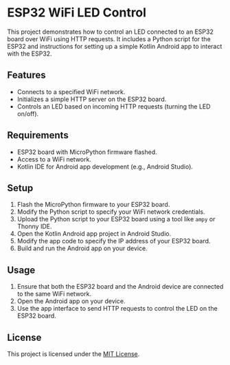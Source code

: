 # ESP32 WiFi LED Control

This project demonstrates how to control an LED connected to an ESP32 board over WiFi using HTTP requests. It includes a Python script for the ESP32 and instructions for setting up a simple Kotlin Android app to interact with the ESP32.

## Features

- Connects to a specified WiFi network.
- Initializes a simple HTTP server on the ESP32 board.
- Controls an LED based on incoming HTTP requests (turning the LED on/off).

## Requirements

- ESP32 board with MicroPython firmware flashed.
- Access to a WiFi network.
- Kotlin IDE for Android app development (e.g., Android Studio).

## Setup

1. Flash the MicroPython firmware to your ESP32 board.
2. Modify the Python script to specify your WiFi network credentials.
3. Upload the Python script to your ESP32 board using a tool like `ampy` or Thonny IDE.
4. Open the Kotlin Android app project in Android Studio.
5. Modify the app code to specify the IP address of your ESP32 board.
6. Build and run the Android app on your device.

## Usage

1. Ensure that both the ESP32 board and the Android device are connected to the same WiFi network.
2. Open the Android app on your device.
3. Use the app interface to send HTTP requests to control the LED on the ESP32 board.

## License

This project is licensed under the [MIT License](LICENSE).

